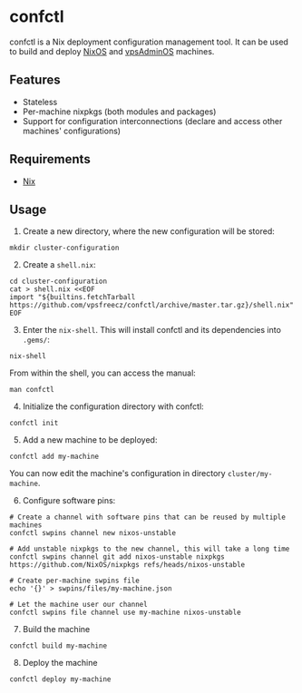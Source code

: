 # confctl
confctl is a Nix deployment configuration management tool. It can be used to
build and deploy [NixOS](https://nixos.org) and [vpsAdminOS](https://vpsadminos.org)
machines.

## Features

* Stateless
* Per-machine nixpkgs (both modules and packages)
* Support for configuration interconnections (declare and access other machines'
  configurations)

## Requirements

* [Nix](https://nixos.org)

## Usage
1. Create a new directory, where the new configuration will be stored:

```
mkdir cluster-configuration
```

2. Create a `shell.nix`:
```
cd cluster-configuration
cat > shell.nix <<EOF
import "${builtins.fetchTarball https://github.com/vpsfreecz/confctl/archive/master.tar.gz}/shell.nix"
EOF
```

3. Enter the `nix-shell`. This will install confctl and its dependencies
into `.gems/`:
```
nix-shell
```

From within the shell, you can access the manual:

```
man confctl
```

4. Initialize the configuration directory with confctl:
```
confctl init
```

5. Add a new machine to be deployed:
```
confctl add my-machine
```

You can now edit the machine's configuration in directory `cluster/my-machine`.

6. Configure software pins:
```
# Create a channel with software pins that can be reused by multiple machines
confctl swpins channel new nixos-unstable

# Add unstable nixpkgs to the new channel, this will take a long time
confctl swpins channel git add nixos-unstable nixpkgs https://github.com/NixOS/nixpkgs refs/heads/nixos-unstable

# Create per-machine swpins file
echo '{}' > swpins/files/my-machine.json

# Let the machine user our channel
confctl swpins file channel use my-machine nixos-unstable
```

7. Build the machine
```
confctl build my-machine
```

8. Deploy the machine
```
confctl deploy my-machine
```
